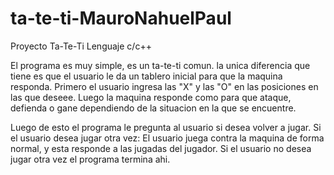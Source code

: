 # ta-te-ti-MauroNahuelPaul
Proyecto Ta-Te-Ti
Lenguaje c/c++

El programa es muy simple, es un ta-te-ti comun.
la unica diferencia que tiene es que el usuario le da un tablero inicial para que la maquina responda.
Primero el usuario ingresa las "X" y las "O" en las posiciones en las que deseee.
Luego la maquina responde como para que ataque, defienda o gane dependiendo de la situacion en la que se encuentre.

Luego de esto el programa le pregunta al usuario si desea volver a jugar.
Si el usuario desea jugar otra vez:
El usuario juega contra la maquina de forma normal, y esta responde a las jugadas del jugador.
Si el usuario no desea jugar otra vez el programa termina ahi.
